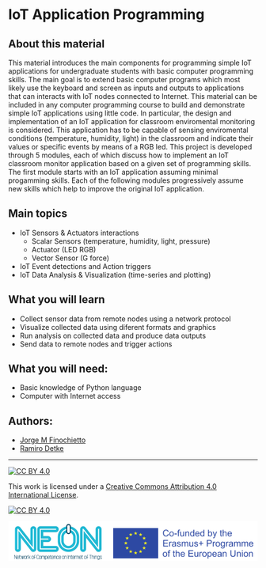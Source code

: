 # IoT Application Programming
## About this material
This material introduces the main components for programming simple IoT applications for undergraduate students with basic computer programming skills. The main goal is to extend basic computer programs which most likely use the keyboard and screen as inputs and outputs to applications that can interacts with IoT nodes connected to Internet. This material can be included in any computer programming course to build and demonstrate simple IoT applications using little code. In particular, the design and implementation of an IoT application for classroom enviromental monitoring is considered. This application has to be capable of sensing enviromental conditions (temperature, humidity, light) in the classroom and indicate their values or specific events by means of a RGB led. This project is developed through 5 modules, each of which discuss how to implement an IoT classroom monitor application based on a given set of programming skills. The first module starts with an IoT application assuming minimal progamming skills. Each of the following modules progressively assume new skills which help to improve the original IoT application. 

## Main topics
* IoT Sensors & Actuators interactions
  * Scalar Sensors (temperature, humidity, light, pressure)
  * Actuator (LED RGB)   
  * Vector Sensor (G force)
* IoT Event detections and Action triggers
* IoT Data Analysis & Visualization (time-series and plotting)

## What you will learn
* Collect sensor data from remote nodes using a network protocol
* Visualize collected data using diferent formats and graphics
* Run analysis on collected data and produce data outputs  
* Send data to remote nodes and trigger actions

## What you will need:
* Basic knowledge of Python language
* Computer with Internet access 

## Authors:
* [Jorge M Finochietto](https://ar.linkedin.com/in/jfinochietto?trk=profile-badge)
* [Ramiro Detke](https://www.linkedin.com/in/ramiro-fernando-detke/)  

***
[![CC BY 4.0][cc-by-shield]][cc-by]

This work is licensed under a
[Creative Commons Attribution 4.0 International License][cc-by].

[![CC BY 4.0][cc-by-image]][cc-by]

[cc-by]: http://creativecommons.org/licenses/by/4.0/
[cc-by-image]: https://i.creativecommons.org/l/by/4.0/88x31.png
[cc-by-shield]: https://img.shields.io/badge/License-CC%20BY%204.0-lightgrey.svg
![logo_neon_erasmus](https://github.com/neon-iot/iotprogramming/blob/main/images/BannerSupportErasmus.png)

